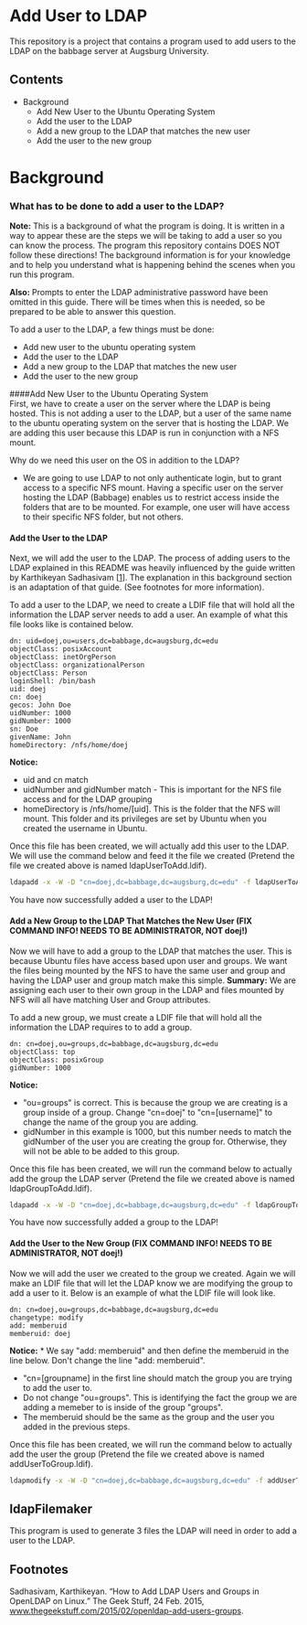 
# Add User to LDAP  
  
This repository is a project that contains a program used to add users to the LDAP on the babbage server at Augsburg University.  
  
## Contents  
  
* Background  
  * Add New User to the Ubuntu Operating System  
  * Add the user to the LDAP  
  * Add a new group to the LDAP that matches the new user  
  * Add the user to the new group  
      
  
  
# Background 

### What has to be done to add a user to the LDAP?  
  
**Note:** This is a background of what the program is doing. It is written in a way to appear these are the steps we will be taking to add a user so you can know the process. The program this repository contains DOES NOT follow these directions! The background information is for your knowledge and to help you understand what is happening behind the scenes when you run this program.   
  
**Also:** Prompts to enter the LDAP administrative password have been omitted in this guide. There will be times when this is needed, so be prepared to be able to answer this question.  
  
To add a user to the LDAP, a few things must be done:  
* Add new user to the ubuntu operating system  
* Add the user to the LDAP  
* Add a new group to the LDAP that matches the new user  
* Add the user to the new group  
  
####Add New User to the Ubuntu Operating System  
First, we have to create a user on the server where the LDAP is being hosted. This is not adding a user to the LDAP, but a user of the same name to the ubuntu operating system on the server that is hosting the LDAP. We are adding this user because this LDAP is run in conjunction with a NFS mount.   
  
Why do we need this user on the OS in addition to the LDAP?  
* We are going to use LDAP to not only authenticate login, but to grant access to a specific NFS mount. Having a specific user on the server hosting the LDAP (Babbage) enables us to restrict access inside the folders that are to be mounted. For example, one user will have access to their specific NFS folder, but not others.   
  
#### Add the User to the LDAP  
  
Next, we will add the user to the LDAP. The process of adding users to the LDAP explained in this README was heavily influenced by the guide written by Karthikeyan Sadhasivam [[1]]. The explanation in this background section is an adaptation of that guide. (See footnotes for more information).  
  
To add a user to the LDAP, we need to create a LDIF file that will hold all the information the LDAP server needs to add a user. An example of what this file looks like is contained below.   
  
```  
dn: uid=doej,ou=users,dc=babbage,dc=augsburg,dc=edu  
objectClass: posixAccount  
objectClass: inetOrgPerson  
objectClass: organizationalPerson  
objectClass: Person  
loginShell: /bin/bash  
uid: doej  
cn: doej  
gecos: John Doe  
uidNumber: 1000  
gidNumber: 1000  
sn: Doe  
givenName: John  
homeDirectory: /nfs/home/doej  
```  
  
**Notice:**  
* uid and cn match  
* uidNumber and gidNumber match - This is important for the NFS file access and for the LDAP grouping  
* homeDirectory is /nfs/home/[uid]. This is the folder that the NFS will mount. This folder and its privileges are set by Ubuntu when you created the username in Ubuntu.  
  
Once this file has been created, we will actually add this user to the LDAP. We will use the command below and feed it the file we created (Pretend the file we created above is named ldapUserToAdd.ldif).  
  
``` bash
ldapadd -x -W -D "cn=doej,dc=babbage,dc=augsburg,dc=edu" -f ldapUserToAdd.ldif  
```  
  
You have now successfully added a user to the LDAP!  
  
#### Add a New Group to the LDAP That Matches the New User (FIX COMMAND INFO! NEEDS TO BE ADMINISTRATOR, NOT doej!)  
  
Now we will have to add a group to the LDAP that matches the user. This is because Ubuntu files have access based upon user and groups. We want the files being mounted by the NFS to have the same user and group and having the LDAP user and group match make this simple. **Summary:** We are assigning each user to their own group in the LDAP and files mounted by NFS will all have matching User and Group attributes.   
  
To add a new group, we must create a LDIF file that will hold all the information the LDAP requires to to add a group.  
  
``` 
dn: cn=doej,ou=groups,dc=babbage,dc=augsburg,dc=edu  
objectClass: top  
objectClass: posixGroup  
gidNumber: 1000  
```  
  
**Notice:**  
* "ou=groups" is correct. This is because the group we are creating is a group inside of a group. Change "cn=doej" to "cn=[username]" to change the name of the group you are adding.  
* gidNumber in this example is 1000, but this number needs to match the gidNumber of the user you are creating the group for. Otherwise, they will not be able to be added to this group.   
  
Once this file has been created, we will run the command below to actually add the group the LDAP server (Pretend the file we created above is named ldapGroupToAdd.ldif).  
  
``` bash
ldapadd -x -W -D "cn=doej,dc=babbage,dc=augsburg,dc=edu" -f ldapGroupToadd.ldif  
```  
You have now successfully added a group to the LDAP!  
  
####  Add the User to the New Group (FIX COMMAND INFO! NEEDS TO BE ADMINISTRATOR, NOT doej!)  
  
Now we will add the user we created to the group we created. Again we will make an LDIF file that will let the LDAP know we are modifying the group to add a user to it. Below is an example of what the LDIF file will look like.  
  
``` 
dn: cn=doej,ou=groups,dc=babbage,dc=augsburg,dc=edu  
changetype: modify  
add: memberuid  
memberuid: doej  
```  
  
**Notice:** * We say "add: memberuid" and then define the memberuid in the line below. Don't change the line "add: memberuid".  
* "cn=[groupname] in the first line should match the group you are trying to add the user to.  
* Do not change "ou=groups". This is identifying the fact the group we are adding a memeber to is inside of the group "groups".  
* The memberuid should be the same as the group and the user you added in the previous steps.  
  
Once this file has been created, we will run the command below to actually add the user the group (Pretend the file we created above is named addUserToGroup.ldif).  
  
``` bash
ldapmodify -x -W -D "cn=doej,dc=babbage,dc=augsburg,dc=edu" -f addUserToGroup.ldif  
```  
  
## ldapFilemaker  
  
This program is used to generate 3 files the LDAP will need in order to add a user to the LDAP.   
  
  
  
## Footnotes  
  
[1]: https://www.thegeekstuff.com/2015/02/openldap-add-users-groups.  
  
Sadhasivam, Karthikeyan. “How to Add LDAP Users and Groups in OpenLDAP on Linux.” The Geek Stuff, 24 Feb. 2015, www.thegeekstuff.com/2015/02/openldap-add-users-groups.
